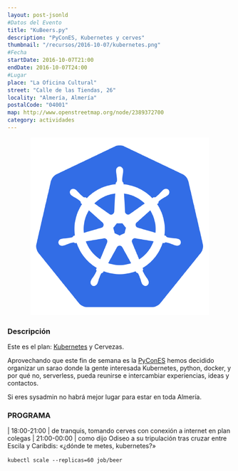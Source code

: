 ```yaml
---
layout: post-jsonld
#Datos del Evento
title: "KuBeers.py"
description: "PyConES, Kubernetes y cerves"
thumbnail: "/recursos/2016-10-07/kubernetes.png"
#Fecha
startDate: 2016-10-07T21:00
endDate: 2016-10-07T24:00
#Lugar
place: "La Oficina Cultural"
street: "Calle de las Tiendas, 26"
locality: "Almería, Almería"
postalCode: "04001"
map: http://www.openstreetmap.org/node/2389372700
category: actividades
---
```


<p align="center">
  <img src="/recursos/2016-10-07/kubernetes.png" width="400" alt="logotipo de Kubernetes" />
</p>

### Descripción

Este es el plan: [Kubernetes](http://kubernetes.io/) y Cervezas.

Aprovechando que este fin de semana es la [PyConES](http://2016.es.pycon.org) hemos decidido organizar un sarao donde la gente interesada Kubernetes, python, docker, y por qué no, serverless, pueda reunirse e intercambiar experiencias, ideas y contactos.

Si eres sysadmin no habrá mejor lugar para estar en toda Almería.



### PROGRAMA

| 18:00-21:00 | de tranquis, tomando cerves con conexión a internet en plan colegas
| 21:00-00:00 | como dijo Odiseo a su tripulación tras cruzar entre Escila y Caribdis: «¿dónde te metes, kubernetes?»


`kubectl scale --replicas=60 job/beer`
